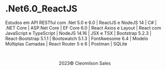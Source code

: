 # .Net6.0_ReactJS
<p>Estudos em API RESTful com .Net 5.0 e 6.0 | ReactJS e NodeJS 14 | C# | .NET Core | ASP.Net Core | EF Core 6.0 | React Axios e Layout | React com JavaScript e TypeScript | NodeJS 14.16 | JSX e TSX | Bootstrap 5.2.3 | React-Bootstrap 5.1.1 | Bootswatch 5.1.3 | FontAwesome 6.4 | Modelo Múltiplas Camadas | React Router 5 e 6 | Postman | SQLite</p>
<br> 
<p align="center">2023&copy; <span>Cleomilson Sales</span></p>

